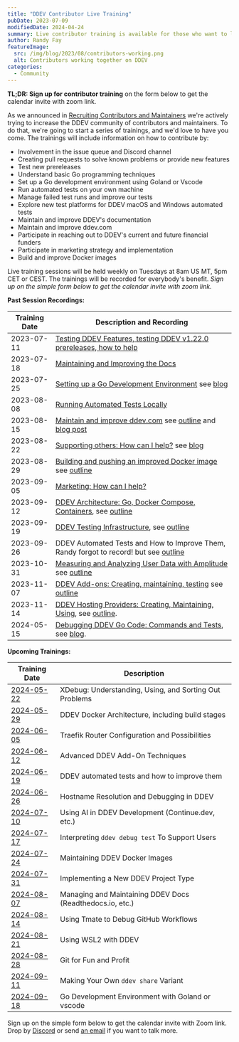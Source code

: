 ```yaml
---
title: "DDEV Contributor Live Training"
pubDate: 2023-07-09
modifiedDate: 2024-04-24
summary: Live contributor training is available for those who want to learn to contribute and maintain DDEV.
author: Randy Fay
featureImage:
  src: /img/blog/2023/08/contributors-working.png
  alt: Contributors working together on DDEV
categories:
  - Community
---
```


**TL;DR: Sign up for contributor training** on the form below to get the calendar invite with zoom link.

As we announced in [Recruiting Contributors and Maintainers](/blog/recruiting-maintainers/) we're actively trying to increase the DDEV community of contributors and maintainers. To do that, we're going to start a series of trainings, and we'd love to have you come. The trainings will include information on how to contribute by:

* Involvement in the issue queue and Discord channel
* Creating pull requests to solve known problems or provide new features
* Test new prereleases
* Understand basic Go programming techniques
* Set up a Go development environment using Goland or Vscode
* Run automated tests on your own machine
* Manage failed test runs and improve our tests
* Explore new test platforms for DDEV macOS and Windows automated tests
* Maintain and improve DDEV's documentation
* Maintain and improve ddev.com
* Participate in reaching out to DDEV's current and future financial funders
* Participate in marketing strategy and implementation
* Build and improve Docker images

Live training sessions will be held weekly on Tuesdays at 8am US MT, 5pm CET or CEST. The trainings will be recorded for everybody's benefit. *Sign up on the simple form below to get the calendar invite with zoom link.*


**Past Session Recordings:**

| Training Date | Description and Recording                                                                                                                                                                                                                                                                                                                 |
|---------------|-------------------------------------------------------------------------------------------------------------------------------------------------------------------------------------------------------------------------------------------------------------------------------------------------------------------------------------------|
| 2023-07-11    | [Testing DDEV Features, testing DDEV v1.22.0 prereleases, how to help](https://www.dropbox.com/scl/fi/8epf3vqrp6f5rf7w7up7l/20230711_contributor_training_testing_release.mp4?rlkey=s8zd82uc7a33kke9ksiqsi1yb&dl=0)                                                                                                                       |
| 2023-07-18    | [Maintaining and Improving the Docs](https://www.dropbox.com/scl/fi/2d5qryxzgwa5zat9xz056/20230718_contributor_traiing_docs.mp4?rlkey=senzp6l6j8zq52vd4y74uhqfy&dl=0)                                                                                                                                                                     |
| 2023-07-25    | [Setting up a Go Development Environment](https://youtu.be/IjrJw0Ay-dk) see [blog](/blog/setting-up-a-go-development-environment)                                                                                                                                                                                                         |
| 2023-08-08    | [Running Automated Tests Locally](https://www.dropbox.com/scl/fi/952kiwyqb60613plctr7f/2023-08-08_contributor_training_running_tests.mp4?rlkey=14t3xj6es707osboxc6c4n6a1&dl=0)                                                                                                                                                            |
| 2023-08-15    | [Maintain and improve ddev.com](https://www.dropbox.com/scl/fi/up13ll31115zo997kqzac/2023-08-15_contributor_training_maintain_ddev.com.mp4?rlkey=uff5jra0dp524utuigv9j6399&dl=0) see [outline](https://doc.mattstein.com/s/-BQQaSLJd) and [blog post](/blog/ddev-website-for-contributors/)                                               |
| 2023-08-22    | [Supporting others: How can I help?](https://www.dropbox.com/scl/fi/iiu0ywf3h958wcqchykk4/2023-08-22_contributor_training_support.mp4?rlkey=ujqml1hfwbfyutwizy2jmlet9&dl=0) see [blog](https://ddev.com/blog/how-to-give-and-get-community-support/)                                                                                      |
| 2023-08-29    | [Building and pushing an improved Docker image](https://www.dropbox.com/scl/fi/rylo13nfjqasu4fkckeiq/2023-08-29_contributor_training_building_pushing_docker_image.mp4?rlkey=ckqhocebjw8vhc80geb13x2fc&dl=0) see [outline](https://randyfay.notion.site/Building-and-pushing-DDEV-s-Docker-images-dba76bf9b5ad4c2aafe47017a13105c3?pvs=4) |
| 2023-09-05    | [Marketing: How can I help?](https://www.dropbox.com/scl/fi/5az16wfshgipi641r5ew8/2023-09-05_contributor_training_marketing.mp4?rlkey=9ykeuvy2bp90fjymva7hckqju&dl=0)                                                                                                                                                                     |
| 2023-09-12    | [DDEV Architecture: Go, Docker Compose, Containers](https://www.dropbox.com/scl/fi/rh7o01yc4uriittvth9wp/2023-09-12_DDEV_architecture.mp4?rlkey=f44r4kyhq7flfwbcody3omcs0&dl=0), see [outline](https://randyfay.notion.site/Contributor-Training-DDEV-Architecture-72968891333c4c4b936c09cf7d1e0a80?pvs=4)                                |
| 2023-09-19    | [DDEV Testing Infrastructure](https://www.dropbox.com/scl/fi/tg5qfkmjcgzckx8z5i5t6/2023-09-19_Testing_Infrastructure.mp4?rlkey=cuemz2fafaltj2dtsgepld9t7&dl=0), see [outline](https://randyfay.notion.site/Contributor-Training-Testing-Infrastructure-804600e2b19d4d46903d868bc3a0701a?pvs=4)                                            |
| 2023-09-26    | DDEV Automated Tests and How to Improve Them, Randy forgot to record! but see [outline](https://randyfay.notion.site/Contributor-Training-Automated-tests-d238854dff384fa6b640592feb04b14e?pvs=4)                                                                                                                                         |
| 2023-10-31    | [Measuring and Analyzing User Data with Amplitude](https://www.dropbox.com/scl/fi/xqx3ne70y8oojypr2g2m3/2023-10-31_Amplitude_analytics.mp4?rlkey=eg8hwh0o5sog7e46pl424ntbp&dl=0) see [outline](https://randyfay.notion.site/Contributor-Training-Amplitude-Analytics-71202feb067741fca72b68c6641adc41?pvs=4)                              |
| 2023-11-07    | [DDEV Add-ons: Creating, maintaining, testing](https://www.dropbox.com/scl/fi/bnvlv7zswxwm8ix1s5u4t/2023-11-07_DDEV_Add-ons.mp4?rlkey=5cma8s11pscxq0skawsoqrscp&dl=0) see [outline](https://randyfay.notion.site/Contributor-Training-Add-ons-creating-maintaining-testing-1040f7d007c94bef8669a400a2437c98?pvs=4)                        |
| 2023-11-14    | [DDEV Hosting Providers: Creating, Maintaining, Using](https://www.dropbox.com/scl/fi/yjgdjkiwwr4egyaewj40e/2023-11-14_DDEV_provider_integrations.mp4?rlkey=4ygpjaopgp2xbdswptsnzf50u&dl=0), see [outline](https://randyfay.notion.site/Contributor-Training-Provider-integrations-fb9676ca17d64fe6bf16a6b5b1622ccb?pvs=4).               |
| 2024-05-15    | [Debugging DDEV Go Code: Commands and Tests](https://www.youtube.com/watch?v=E-AEzC1p76E), see [blog](/blog/golang-debugging).                                                                                                                                                                                                            |

<a name="upcoming-trainings"></a>
**Upcoming Trainings:**


| Training Date                                                                                                                | Description                                               |
|------------------------------------------------------------------------------------------------------------------------------|-----------------------------------------------------------|
| [2024-05-22](https://www.timeanddate.com/worldclock/fixedtime.html?msg=DDEV+Contributor+Training&iso=20240522T08&p1=75&ah=1) | XDebug: Understanding, Using, and Sorting Out Problems    |
| [2024-05-29](https://www.timeanddate.com/worldclock/fixedtime.html?msg=DDEV+Contributor+Training&iso=20240529T08&p1=75&ah=1) | DDEV Docker Architecture, including build stages          |
| [2024-06-05](https://www.timeanddate.com/worldclock/fixedtime.html?msg=DDEV+Contributor+Training&iso=20240605T08&p1=75&ah=1) | Traefik Router Configuration and Possibilities            |
| [2024-06-12](https://www.timeanddate.com/worldclock/fixedtime.html?msg=DDEV+Contributor+Training&iso=20240612T08&p1=75&ah=1) | Advanced DDEV Add-On Techniques                           |
| [2024-06-19](https://www.timeanddate.com/worldclock/fixedtime.html?msg=DDEV+Contributor+Training&iso=20240619T08&p1=75&ah=1) | DDEV automated tests and how to improve them              |
| [2024-06-26](https://www.timeanddate.com/worldclock/fixedtime.html?msg=DDEV+Contributor+Training&iso=20240626T08&p1=75&ah=1) | Hostname Resolution and Debugging in DDEV                 |
| [2024-07-10](https://www.timeanddate.com/worldclock/fixedtime.html?msg=DDEV+Contributor+Training&iso=20240710T08&p1=75&ah=1) | Using AI in DDEV Development (Continue.dev, etc.)         |
| [2024-07-17](https://www.timeanddate.com/worldclock/fixedtime.html?msg=DDEV+Contributor+Training&iso=20240717T08&p1=75&ah=1) | Interpreting `ddev debug test` To Support Users           |
| [2024-07-24](https://www.timeanddate.com/worldclock/fixedtime.html?msg=DDEV+Contributor+Training&iso=20240724&p1=75&ah=1)    | Maintaining DDEV Docker Images                            |
| [2024-07-31](https://www.timeanddate.com/worldclock/fixedtime.html?msg=DDEV+Contributor+Training&iso=20240731&p1=75&ah=1)    | Implementing a New DDEV Project Type                      |
| [2024-08-07](https://www.timeanddate.com/worldclock/fixedtime.html?msg=DDEV+Contributor+Training&iso=20240807T08&p1=75&ah=1) | Managing and Maintaining DDEV Docs (Readthedocs.io, etc.) |
| [2024-08-14](https://www.timeanddate.com/worldclock/fixedtime.html?msg=DDEV+Contributor+Training&iso=20240814T08&p1=75&ah=1) | Using Tmate to Debug GitHub Workflows                     |
| [2024-08-21](https://www.timeanddate.com/worldclock/fixedtime.html?msg=DDEV+Contributor+Training&iso=20240821T08&p1=75&ah=1) | Using WSL2 with DDEV                                      |
| [2024-08-28](https://www.timeanddate.com/worldclock/fixedtime.html?msg=DDEV+Contributor+Training&iso=20240828T08&p1=75&ah=1) | Git for Fun and Profit                                    |
| [2024-09-11](https://www.timeanddate.com/worldclock/fixedtime.html?msg=DDEV+Contributor+Training&iso=20240911T08&p1=75&ah=1) | Making Your Own `ddev share` Variant                      |
| [2024-09-18](https://www.timeanddate.com/worldclock/fixedtime.html?msg=DDEV+Contributor+Training&iso=20240918T08&p1=75&ah=1) | Go Development Environment with Goland or vscode          |

Sign up on the simple form below to get the calendar invite with Zoom link. Drop by [Discord](https://discord.gg/5wjP76mBJD) or send [an email](mailto:support%40ddev.com) if you want to talk more.

<script id='formScript5879720000000512073' src='https://crm.zoho.com/crm/WebFormServeServlet?rid=d761f49b3421baca337046aa6e88b35792eb01f83d92a9e1912e01c21b14e7dfgide888d842d2182432c1bf117aecd6280f1bf0b73e665551779217573985104582&script=$sYG'></script>
